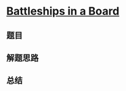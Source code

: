 # [Battleships in a Board](https://leetcode.com/problems/battleships-in-a-board/)
## 题目


## 解题思路


## 总结


